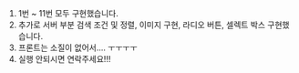 1. 1번 ~ 11번 모두 구현했습니다.
2. 추가로 서버 부분 검색 조건 및 정렬, 이미지 구현, 라디오 버튼, 셀렉트 박스 구현했습니다. 
3. 프론트는 소질이 없어서.... ㅜㅜㅜㅜ 
4. 실행 안되시면 연락주세요!!!
